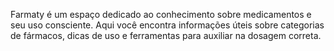 Farmaty é um espaço dedicado ao conhecimento sobre medicamentos e seu uso consciente. 
Aqui você encontra informações úteis sobre categorias de fármacos, dicas de uso e ferramentas
para auxiliar na dosagem correta.